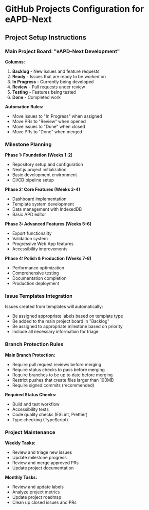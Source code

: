 # GitHub Projects Configuration for eAPD-Next

## Project Setup Instructions

### Main Project Board: "eAPD-Next Development"

**Columns:**

1. **Backlog** - New issues and feature requests
2. **Ready** - Issues that are ready to be worked on
3. **In Progress** - Currently being developed
4. **Review** - Pull requests under review
5. **Testing** - Features being tested
6. **Done** - Completed work

**Automation Rules:**

- Move issues to "In Progress" when assigned
- Move PRs to "Review" when opened
- Move issues to "Done" when closed
- Move PRs to "Done" when merged

### Milestone Planning

**Phase 1: Foundation (Weeks 1-2)**

- Repository setup and configuration
- Next.js project initialization
- Basic development environment
- CI/CD pipeline setup

**Phase 2: Core Features (Weeks 3-4)**

- Dashboard implementation
- Template system development
- Data management with IndexedDB
- Basic APD editor

**Phase 3: Advanced Features (Weeks 5-6)**

- Export functionality
- Validation system
- Progressive Web App features
- Accessibility improvements

**Phase 4: Polish & Production (Weeks 7-8)**

- Performance optimization
- Comprehensive testing
- Documentation completion
- Production deployment

### Issue Templates Integration

Issues created from templates will automatically:

- Be assigned appropriate labels based on template type
- Be added to the main project board in "Backlog"
- Be assigned to appropriate milestone based on priority
- Include all necessary information for triage

### Branch Protection Rules

**Main Branch Protection:**

- Require pull request reviews before merging
- Require status checks to pass before merging
- Require branches to be up to date before merging
- Restrict pushes that create files larger than 100MB
- Require signed commits (recommended)

**Required Status Checks:**

- Build and test workflow
- Accessibility tests
- Code quality checks (ESLint, Prettier)
- Type checking (TypeScript)

### Project Maintenance

**Weekly Tasks:**

- Review and triage new issues
- Update milestone progress
- Review and merge approved PRs
- Update project documentation

**Monthly Tasks:**

- Review and update labels
- Analyze project metrics
- Update project roadmap
- Clean up closed issues and PRs
